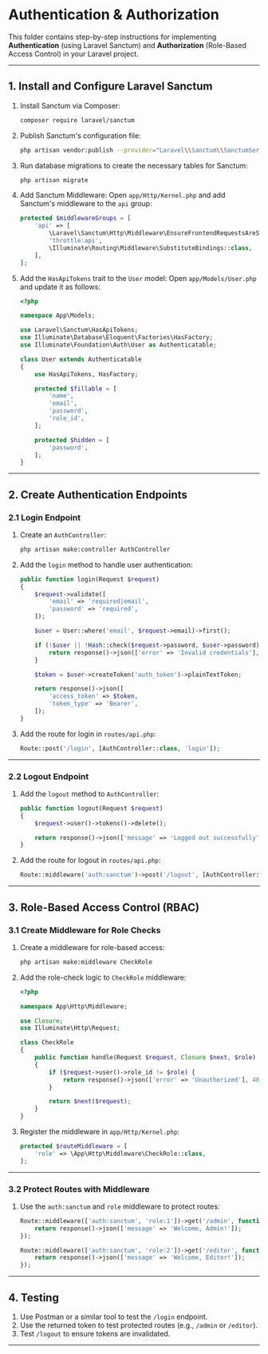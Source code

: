 # Authentication & Authorization

This folder contains step-by-step instructions for implementing **Authentication** (using Laravel Sanctum) and **Authorization** (Role-Based Access Control) in your Laravel project.

---

## 1. Install and Configure Laravel Sanctum
1. Install Sanctum via Composer:
   ```bash
   composer require laravel/sanctum
   ```

2. Publish Sanctum's configuration file:
   ```bash
   php artisan vendor:publish --provider="Laravel\\Sanctum\\SanctumServiceProvider"
   ```

3. Run database migrations to create the necessary tables for Sanctum:
   ```bash
   php artisan migrate
   ```

4. Add Sanctum Middleware:
   Open `app/Http/Kernel.php` and add Sanctum's middleware to the `api` group:
   ```php
   protected $middlewareGroups = [
       'api' => [
           \Laravel\Sanctum\Http\Middleware\EnsureFrontendRequestsAreStateful::class,
           'throttle:api',
           \Illuminate\Routing\Middleware\SubstituteBindings::class,
       ],
   ];
   ```

5. Add the `HasApiTokens` trait to the `User` model:
   Open `app/Models/User.php` and update it as follows:
   ```php
   <?php

   namespace App\Models;

   use Laravel\Sanctum\HasApiTokens;
   use Illuminate\Database\Eloquent\Factories\HasFactory;
   use Illuminate\Foundation\Auth\User as Authenticatable;

   class User extends Authenticatable
   {
       use HasApiTokens, HasFactory;

       protected $fillable = [
           'name',
           'email',
           'password',
           'role_id',
       ];

       protected $hidden = [
           'password',
       ];
   }
   ```

---

## 2. Create Authentication Endpoints

### 2.1 Login Endpoint
1. Create an `AuthController`:
   ```bash
   php artisan make:controller AuthController
   ```

2. Add the `login` method to handle user authentication:
   ```php
   public function login(Request $request)
   {
       $request->validate([
           'email' => 'required|email',
           'password' => 'required',
       ]);

       $user = User::where('email', $request->email)->first();

       if (!$user || !Hash::check($request->password, $user->password)) {
           return response()->json(['error' => 'Invalid credentials'], 401);
       }

       $token = $user->createToken('auth_token')->plainTextToken;

       return response()->json([
           'access_token' => $token,
           'token_type' => 'Bearer',
       ]);
   }
   ```

3. Add the route for login in `routes/api.php`:
   ```php
   Route::post('/login', [AuthController::class, 'login']);
   ```

---

### 2.2 Logout Endpoint
1. Add the `logout` method to `AuthController`:
   ```php
   public function logout(Request $request)
   {
       $request->user()->tokens()->delete();

       return response()->json(['message' => 'Logged out successfully']);
   }
   ```

2. Add the route for logout in `routes/api.php`:
   ```php
   Route::middleware('auth:sanctum')->post('/logout', [AuthController::class, 'logout']);
   ```

---

## 3. Role-Based Access Control (RBAC)

### 3.1 Create Middleware for Role Checks
1. Create a middleware for role-based access:
   ```bash
   php artisan make:middleware CheckRole
   ```

2. Add the role-check logic to `CheckRole` middleware:
   ```php
   <?php

   namespace App\Http\Middleware;

   use Closure;
   use Illuminate\Http\Request;

   class CheckRole
   {
       public function handle(Request $request, Closure $next, $role)
       {
           if ($request->user()->role_id != $role) {
               return response()->json(['error' => 'Unauthorized'], 403);
           }

           return $next($request);
       }
   }
   ```

3. Register the middleware in `app/Http/Kernel.php`:
   ```php
   protected $routeMiddleware = [
       'role' => \App\Http\Middleware\CheckRole::class,
   ];
   ```

---

### 3.2 Protect Routes with Middleware
1. Use the `auth:sanctum` and `role` middleware to protect routes:
   ```php
   Route::middleware(['auth:sanctum', 'role:1'])->get('/admin', function () {
       return response()->json(['message' => 'Welcome, Admin!']);
   });

   Route::middleware(['auth:sanctum', 'role:2'])->get('/editor', function () {
       return response()->json(['message' => 'Welcome, Editor!']);
   });
   ```

---

## 4. Testing
1. Use Postman or a similar tool to test the `/login` endpoint.
2. Use the returned token to test protected routes (e.g., `/admin` or `/editor`).
3. Test `/logout` to ensure tokens are invalidated.

---
